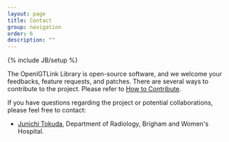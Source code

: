 ```yaml
---
layout: page
title: Contact
group: navigation
order: 6
description: ""
---
```

{% include JB/setup %}


The OpenIGTLink Library is open-source software, and we welcome your feedbacks,
feature requests, and patches. There are several ways to contribute to the project.
Please refer to [How to Contribute](library/contribute).


If you have questions regarding the project or potential collaborations,
please feel free to contact:


- [Junichi Tokuda](http://www.spl.harvard.edu/pages/People/tokuda), Department of Radiology, Brigham and Women's Hospital.


